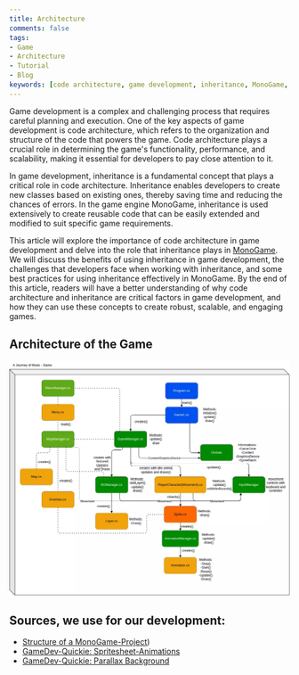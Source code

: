 ```yaml
---
title: Architecture
comments: false
tags:
- Game
- Architecture
- Tutorial
- Blog
keywords: [code architecture, game development, inheritance, MonoGame, functionality, performance, scalability, reusable code, best practices]
---
```

Game development is a complex and challenging process that requires careful planning and execution. One of the key aspects of game development is code architecture, which refers to the organization and structure of the code that powers the game. Code architecture plays a crucial role in determining the game's functionality, performance, and scalability, making it essential for developers to pay close attention to it.

In game development, inheritance is a fundamental concept that plays a critical role in code architecture. Inheritance enables developers to create new classes based on existing ones, thereby saving time and reducing the chances of errors. In the game engine MonoGame, inheritance is used extensively to create reusable code that can be easily extended and modified to suit specific game requirements.

This article will explore the importance of code architecture in game development and delve into the role that inheritance plays in [MonoGame](https://www.monogame.net/). We will discuss the benefits of using inheritance in game development, the challenges that developers face when working with inheritance, and some best practices for using inheritance effectively in MonoGame. By the end of this article, readers will have a better understanding of why code architecture and inheritance are critical factors in game development, and how they can use these concepts to create robust, scalable, and engaging games.

## Architecture of the Game
![](notes/images/overview.webp)

## Sources, we use for our development:
- [Structure of a MonoGame-Project](https://community.monogame.net/t/how-best-to-structure-a-monogame-porject/14437/6))
- [GameDev-Quickie: Spritesheet-Animations](https://www.youtube.com/watch?v=hm4PkqS2bqY&list=PLkEsuRhhI3ne0BcsCmwAZG-shlHyDfvKc&index=15)
- [GameDev-Quickie: Parallax Background](https://www.youtube.com/watch?v=DPyXfpd8sZo&list=PLkEsuRhhI3ne0BcsCmwAZG-shlHyDfvKc&index=17)
